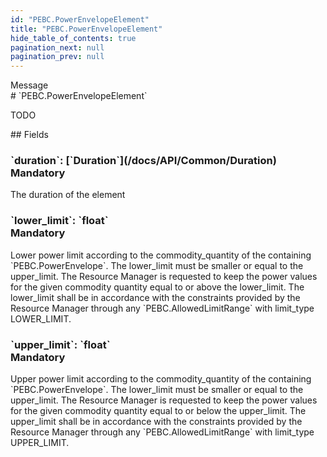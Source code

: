 ```yaml
---
id: "PEBC.PowerEnvelopeElement"
title: "PEBC.PowerEnvelopeElement"
hide_table_of_contents: true
pagination_next: null
pagination_prev: null
---
```


<div style={{ display: "flex", flexDirection: "row", alignItems: "start", justifyContent: "center" }}>
<div style={{ flexBasis: "35rem", flexGrow: "0", minWidth: "0" }}>
<div style={{ marginLeft: "1rem", marginBottom: "2rem" }}>
<div class="api-title">
<div style={{ width: "fit-content", fontWeight: 500, color: "gray" }}>
Message
</div>
# `PEBC.PowerEnvelopeElement`
</div>


TODO

</div>

<div style={{ marginLeft: "1rem" }}>
## Fields
</div>
<div class="field-card">
<h3>`duration`: <span className="type-link">[`Duration`](/docs/API/Common/Duration)</span> <div style={{ float: "right", color: "#888888", fontSize: '10pt', fontWeight: "400" }}>Mandatory</div></h3>
The duration of the element

</div>
<div class="field-card">
<h3>`lower_limit`: <span className="type-link">`float`</span> <div style={{ float: "right", color: "#888888", fontSize: '10pt', fontWeight: "400" }}>Mandatory</div></h3>
Lower power limit according to the commodity_quantity of the containing `PEBC.PowerEnvelope`. The lower_limit must be smaller or equal to the upper_limit. The Resource Manager is requested to keep the power values for the given commodity quantity equal to or above the lower_limit. The lower_limit shall be in accordance with the constraints provided by the Resource Manager through any `PEBC.AllowedLimitRange` with limit_type LOWER_LIMIT.

</div>
<div class="field-card">
<h3>`upper_limit`: <span className="type-link">`float`</span> <div style={{ float: "right", color: "#888888", fontSize: '10pt', fontWeight: "400" }}>Mandatory</div></h3>
Upper power limit according to the commodity_quantity of the containing `PEBC.PowerEnvelope`. The lower_limit must be smaller or equal to the upper_limit. The Resource Manager is requested to keep the power values for the given commodity quantity equal to or below the upper_limit. The upper_limit shall be in accordance with the constraints provided by the Resource Manager through any `PEBC.AllowedLimitRange` with limit_type UPPER_LIMIT.

</div>
</div>
</div>